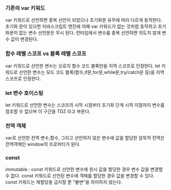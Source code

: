 ### 기존의 var 키워드

var 키워드로 선언하면 중복 선언이 되었으나 초기화문 유무에 따라 다르게 동작한다.
초기화 문이 있으면 자바스크립트 엔진에 의해 var 키워드가 없는 것처럼 동작하고 초기화문이 없는 변수 선언문은 무시 된다.
런타임에서 변수를 중복 선언하면 의도치 않게 변수 값이 변경된다.

### 함수 레벨 스코프 vs 블록 레벨 스코프

var 키워드로 선언한 변수는 오로지 함수 코드 블록만을 지역 스코프로 인정한다.
let 키워드로 선언한 변수는 모드 코드 블록(함수,if문,for문,while문,try/catch문 등)을 지역 스코프로 인정한다.

### let 변수 호이스팅

let 키워드로 선언한 변수는 스코프의 시작 시점부터 초기화 단계 시작 지점까지 변수를 참조할 수 없으며 이 구간을 TDZ 라고 부른다.

### 전역 객체

var로 선언한 전역 변수,함수, 그리고 선언하지 않은 변수에 값을 할당한 암묵적 전역은 전역객체인 window의 프로퍼티가 된다.

### const

immutable : const 키워드로 선언한 변수에 원시 값을 할당한 경우 변수 값을 변경할 수 없다.
const 키워드로 선언된 변수에 객체를 할당한 경우 값을 변경할 수 있다.
const 키워드는 재할당을 금지할 뿐 "불변"을 의미하지 않는다.
